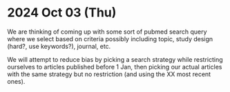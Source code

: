 
2024 Oct 03 (Thu)
=================

We are thinking of coming up with some sort of pubmed search query where we select based on criteria possibly including topic, study design (hard?, use keywords?), journal, etc.

We will attempt to reduce bias by picking a search strategy while restricting ourselves to articles published before 1 Jan, then picking our actual articles with the same strategy but no restriction (and using the XX most recent ones).


